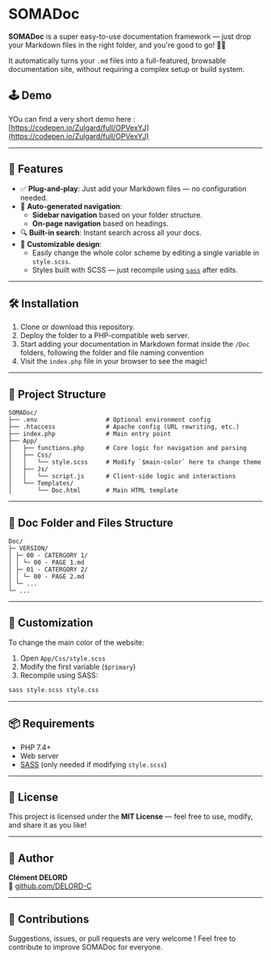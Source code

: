 
# SOMADoc

**SOMADoc** is a super easy-to-use documentation framework — just drop your Markdown files in the right folder, and you're good to go! 🧾✨

It automatically turns your `.md` files into a full-featured, browsable documentation site, without requiring a complex setup or build system.

## 🕹️ Demo

YOu can find a very short demo here : [https://codepen.io/Zulgard/full/OPVexYJ](https://codepen.io/Zulgard/full/OPVexYJ)

---

## 🚀 Features

- ✅ **Plug-and-play**: Just add your Markdown files — no configuration needed.
- 🧭 **Auto-generated navigation**: 
  - **Sidebar navigation** based on your folder structure.
  - **On-page navigation** based on headings.
- 🔍 **Built-in search**: Instant search across all your docs.
- 🎨 **Customizable design**:
  - Easily change the whole color scheme by editing a single variable in `style.scss`.
  - Styles built with SCSS — just recompile using [`sass`](https://sass-lang.com/install) after edits.

---

## 🛠 Installation

1. Clone or download this repository.
2. Deploy the folder to a PHP-compatible web server.
3. Start adding your documentation in Markdown format inside the `/Doc` folders, following the folder and file naming convention 
4. Visit the `index.php` file in your browser to see the magic!

___

## 📁 Project Structure

```
SOMADoc/
├── .env                   # Optional environment config
├── .htaccess              # Apache config (URL rewriting, etc.)
├── index.php              # Main entry point
├── App/
│   ├── functions.php      # Core logic for navigation and parsing
│   ├── Css/
│   │   └── style.scss     # Modify `$main-color` here to change theme
│   ├── Js/
│   │   └── script.js      # Client-side logic and interactions
│   └── Templates/
│       └── Doc.html       # Main HTML template
```

---

## 📁 Doc Folder and Files Structure

```
Doc/
├─ VERSION/
│ ├─ 00 - CATERGORY 1/
│ │ └─ 00 - PAGE 1.md
│ ├─ 01 - CATERGORY 2/
│ │ └─ 00 - PAGE 2.md
│ └─ ...
└─ ...
```

___

## 🎨 Customization

To change the main color of the website:

1. Open `App/Css/style.scss`
2. Modify the first variable (`$primary`)
3. Recompile using SASS:

```bash
sass style.scss style.css
```

---

## 📦 Requirements

- PHP 7.4+
- Web server
- [SASS](https://sass-lang.com/) (only needed if modifying `style.scss`)

---

## 📄 License

This project is licensed under the **MIT License** — feel free to use, modify, and share it as you like!

---

## 👤 Author

**Clément DELORD**  
🔗 [github.com/DELORD-C](https://github.com/DELORD-C)

---

## 🙌 Contributions

Suggestions, issues, or pull requests are very welcome ! Feel free to contribute to improve SOMADoc for everyone.